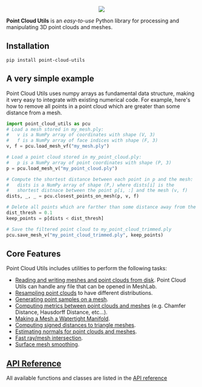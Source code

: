 <p align="center">
  <img src="imgs/logo_solarized_tint.png">
</p>

**Point Cloud Utils** is an _easy-to-use_ Python library for processing
and manipulating 3D point clouds and meshes.

## Installation
``` shell
pip install point-cloud-utils
```

## A very simple example
Point Cloud Utils uses numpy arrays as fundamental data structure, making it very easy to integrate with existing numerical code.
For example, here's how to remove all points in a point cloud which are greater than some distance from a mesh.

``` py
import point_cloud_utils as pcu
# Load a mesh stored in my_mesh.ply:
#   v is a NumPy array of coordinates with shape (V, 3)
#   f is a NumPy array of face indices with shape (F, 3)
v, f = pcu.load_mesh_vf("my_mesh.ply")

# Load a point cloud stored in my_point_cloud.ply:
#   p is a NumPy array of point coordinates with shape (P, 3)
p = pcu.load_mesh_v("my_point_cloud.ply")

# Compute the shortest distance between each point in p and the mesh:
#   dists is a NumPy array of shape (P,) where dists[i] is the
#   shortest distnace between the point p[i, :] and the mesh (v, f)
dists, _, _ = pcu.closest_points_on_mesh(p, v, f)

# Delete all points which are farther than some distance away from the mesh
dist_thresh = 0.1
keep_points = p[dists < dist_thresh]

# Save the filtered point cloud to my_point_cloud_trimmed.ply
pcu.save_mesh_v("my_point_cloud_trimmed.ply", keep_points)
```



## Core Features
Point Cloud Utils includes utilities to perform the following tasks:

* [Reading and writing meshes and point clouds from disk](sections/mesh_io). Point Cloud Utils can handle any file that can be opened in MeshLab.
* [Resampling point clouds](sections/point_cloud_resampling) to have different distributions.
* [Generating point samples on a mesh](sections/mesh_sampling).
* [Computing metrics between point clouds and meshes](sections/shape_metrics) (e.g. Chamfer Distance, Hausdorff Distance, etc...).
* [Making a Mesh a Watertight Manifold](sections/watertight_manifold).
* [Computing signed distances to triangle meshes](sections/mesh_sdf).
* [Estimating normals for point clouds and meshes](sections/normal_estimation).
* [Fast ray/mesh intersection](sections/ray_mesh_intersection).
* [Surface mesh smoothing](sections/mesh_smoothing).


## [API Reference](sections/api_reference.md)
All available functions and classes are listed in the [API reference](sections/api_reference.md)
